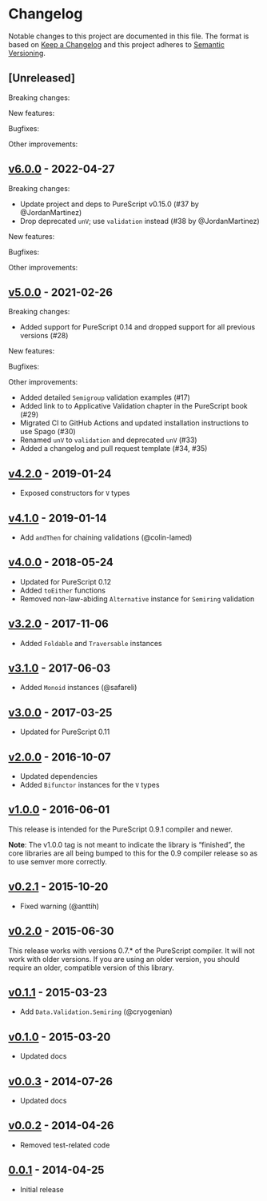 # Changelog

Notable changes to this project are documented in this file. The format is based on [Keep a Changelog](https://keepachangelog.com/en/1.0.0/) and this project adheres to [Semantic Versioning](https://semver.org/spec/v2.0.0.html).

## [Unreleased]

Breaking changes:

New features:

Bugfixes:

Other improvements:

## [v6.0.0](https://github.com/purescript/purescript-validation/releases/tag/v6.0.0) - 2022-04-27

Breaking changes:
- Update project and deps to PureScript v0.15.0 (#37 by @JordanMartinez)
- Drop deprecated `unV`; use `validation` instead (#38 by @JordanMartinez)

New features:

Bugfixes:

Other improvements:

## [v5.0.0](https://github.com/purescript/purescript-validation/releases/tag/v5.0.0) - 2021-02-26

Breaking changes:
- Added support for PureScript 0.14 and dropped support for all previous versions (#28)

New features:

Bugfixes:

Other improvements:
- Added detailed `Semigroup` validation examples (#17)
- Added link to to Applicative Validation chapter in the PureScript book (#29) 
- Migrated CI to GitHub Actions and updated installation instructions to use Spago (#30)
- Renamed `unV` to `validation` and deprecated `unV` (#33)
- Added a changelog and pull request template (#34, #35)

## [v4.2.0](https://github.com/purescript/purescript-validation/releases/tag/v4.2.0) - 2019-01-24

- Exposed constructors for `V` types

## [v4.1.0](https://github.com/purescript/purescript-validation/releases/tag/v4.1.0) - 2019-01-14

- Add `andThen` for chaining validations (@colin-lamed)

## [v4.0.0](https://github.com/purescript/purescript-validation/releases/tag/v4.0.0) - 2018-05-24

- Updated for PureScript 0.12
- Added `toEither` functions
- Removed non-law-abiding `Alternative` instance for `Semiring` validation

## [v3.2.0](https://github.com/purescript/purescript-validation/releases/tag/v3.2.0) - 2017-11-06

- Added `Foldable` and `Traversable` instances

## [v3.1.0](https://github.com/purescript/purescript-validation/releases/tag/v3.1.0) - 2017-06-03

- Added `Monoid` instances (@safareli)

## [v3.0.0](https://github.com/purescript/purescript-validation/releases/tag/v3.0.0) - 2017-03-25

- Updated for PureScript 0.11

## [v2.0.0](https://github.com/purescript/purescript-validation/releases/tag/v2.0.0) - 2016-10-07

- Updated dependencies
- Added `Bifunctor` instances for the `V` types

## [v1.0.0](https://github.com/purescript/purescript-validation/releases/tag/v1.0.0) - 2016-06-01

This release is intended for the PureScript 0.9.1 compiler and newer.

**Note**: The v1.0.0 tag is not meant to indicate the library is “finished”, the core libraries are all being bumped to this for the 0.9 compiler release so as to use semver more correctly.

## [v0.2.1](https://github.com/purescript/purescript-validation/releases/tag/v0.2.1) - 2015-10-20

- Fixed warning (@anttih)

## [v0.2.0](https://github.com/purescript/purescript-validation/releases/tag/v0.2.0) - 2015-06-30

This release works with versions 0.7.\* of the PureScript compiler. It will not work with older versions. If you are using an older version, you should require an older, compatible version of this library.

## [v0.1.1](https://github.com/purescript/purescript-validation/releases/tag/v0.1.1) - 2015-03-23

- Add `Data.Validation.Semiring` (@cryogenian)

## [v0.1.0](https://github.com/purescript/purescript-validation/releases/tag/v0.1.0) - 2015-03-20

- Updated docs

## [v0.0.3](https://github.com/purescript/purescript-validation/releases/tag/v0.0.3) - 2014-07-26

- Updated docs

## [v0.0.2](https://github.com/purescript/purescript-validation/releases/tag/v0.0.2) - 2014-04-26

- Removed test-related code

## [0.0.1](https://github.com/purescript/purescript-validation/releases/tag/0.0.1) - 2014-04-25

- Initial release
